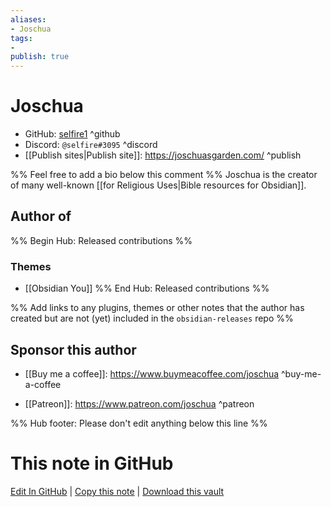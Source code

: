 ```yaml
---
aliases:
- Joschua
tags:
- 
publish: true
---
```


# Joschua

- GitHub: [selfire1](https://github.com/selfire1/) ^github
- Discord: `@selfire#3095` ^discord
- [[Publish sites|Publish site]]: <https://joschuasgarden.com/> ^publish

%% Feel free to add a bio below this comment %%
Joschua is the creator of many well-known [[for Religious Uses|Bible resources for Obsidian]].

## Author of

%% Begin Hub: Released contributions %%

### Themes
- [[Obsidian You]]
%% End Hub: Released contributions %%

%% Add links to any plugins, themes or other notes that the author has created but are not (yet) included in the `obsidian-releases` repo %%

<!--
### Unlisted plugins
-->

<!--
### Others
-->

## Sponsor this author

<!-- - [[GitHub sponsors]]: [Sponsor @selfire1 on GitHub Sponsors](https://github.com/sponsors/selfire1) ^github-sponsor-->
- [[Buy me a coffee]]: <https://www.buymeacoffee.com/joschua> ^buy-me-a-coffee
<!-- - [[PayPal]]: <https://> ^paypal-->
- [[Patreon]]: <https://www.patreon.com/joschua> ^patreon

<!--
## Follow this author
-->

<!-- - [[YouTube Channels|On YouTube]]: <https://> ^youtube-->
<!-- - Twitter: <https://> ^twitter-->
<!-- - ... -->

%% Hub footer: Please don't edit anything below this line %%

# This note in GitHub

<span class="git-footer">[Edit In GitHub](https://github.dev/obsidian-community/obsidian-hub/blob/main/01%20-%20Community/People/selfire1.md "git-hub-edit-note") | [Copy this note](https://raw.githubusercontent.com/obsidian-community/obsidian-hub/main/01%20-%20Community/People/selfire1.md "git-hub-copy-note") | [Download this vault](https://github.com/obsidian-community/obsidian-hub/archive/refs/heads/main.zip "git-hub-download-vault") </span>
